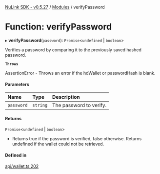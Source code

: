 [NuLink SDK - v0.5.27](../README.md) / [Modules](../modules.md) / verifyPassword

# Function: verifyPassword

▸ **verifyPassword**(`password`): `Promise`<`undefined` \| `boolean`\>

Verifies a password by comparing it to the previously saved hashed password.

**`Throws`**

AssertionError - Throws an error if the hdWallet or passwordHash is blank.

#### Parameters

| Name | Type | Description |
| :------ | :------ | :------ |
| `password` | `string` | The password to verify. |

#### Returns

`Promise`<`undefined` \| `boolean`\>

- Returns true if the password is verified, false otherwise. Returns undefined if the wallet could not be retrieved.

#### Defined in

[api/wallet.ts:202](https://github.com/NuLink-network/nulink-sdk/blob/caaf0a6/src/api/wallet.ts#L202)
